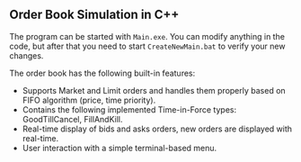## Order Book Simulation in C++

The program can be started with `Main.exe`. You can modify anything in the code, but after that you need to start `CreateNewMain.bat` to verify your new changes.

The order book has the following built-in features:

- Supports Market and Limit orders and handles them properly based on FIFO algorithm (price, time priority).
- Contains the following implemented Time-in-Force types: GoodTillCancel, FillAndKill.
- Real-time display of bids and asks orders, new orders are displayed with real-time.
- User interaction with a simple terminal-based menu.
